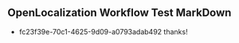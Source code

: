 ## OpenLocalization Workflow Test MarkDown
* fc23f39e-70c1-4625-9d09-a0793adab492 thanks!

<!--HONumber=Jul16_HO2-->


